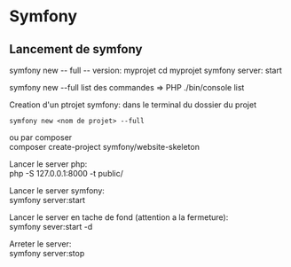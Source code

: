 # Symfony
## Lancement de symfony
symfony new -- full -- version: myprojet
cd myprojet
symfony server: start

symfony new --full <nom de dossier>
list des commandes => PHP ./bin/console list

Creation d'un ptrojet symfony:
dans le terminal du dossier du projet
``` 
symfony new <nom de projet> --full
```
ou par composer  
composer create-project symfony/website-skeleton <nom du projet>

Lancer le server php:  
php -S 127.0.0.1:8000 -t public/  

Lancer le server symfony:  
symfony server:start  

Lancer le server en tache de fond (attention a la fermeture):  
symfony sever:start -d

Arreter le server:  
symfony server:stop

